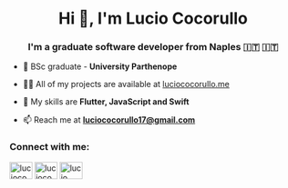 <h1 align="center">Hi 👋, I'm Lucio Cocorullo</h1>
<h3 align="center">I'm a graduate software developer from Naples 🇮🇹 🇮🇹</h3>

- 🔭 BSc graduate - **University Parthenope**

- 👨‍💻 All of my projects are available at [luciococorullo.me](https://cutt.ly/PSaqETw)

- 💬 My skills are **Flutter, JavaScript and Swift**

- 📫 Reach me at **luciococorullo17@gmail.com**

<h3 align="left">Connect with me:</h3>
<p align="left">
<a href="https://dev.to/luciococorullo" target="blank"><img align="center" src="https://raw.githubusercontent.com/rahuldkjain/github-profile-readme-generator/master/src/images/icons/Social/devto.svg" alt="luciococorullo" height="30" width="40" /></a>
<a href="https://linkedin.com/in/luciococorullo" target="blank"><img align="center" src="https://raw.githubusercontent.com/rahuldkjain/github-profile-readme-generator/master/src/images/icons/Social/linked-in-alt.svg" alt="luciococorullo" height="30" width="40" /></a>
<a href="https://instagram.com/lucio_____" target="blank"><img align="center" src="https://raw.githubusercontent.com/rahuldkjain/github-profile-readme-generator/master/src/images/icons/Social/instagram.svg" alt="lucio_____" height="30" width="40" /></a>
</p>
